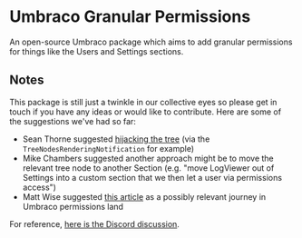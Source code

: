 # Umbraco Granular Permissions
An open-source Umbraco package which aims to add granular permissions for things like the Users and Settings sections.

## Notes

This package is still just a twinkle in our collective eyes so please get in touch if you have any ideas or would like to contribute. Here are some of the suggestions we've had so far:

- Sean Thorne suggested [hijacking the tree](https://our.umbraco.com/documentation/extending/section-trees/trees) (via the `TreeNodesRenderingNotification` for example)
- Mike Chambers suggested another approach might be to move the relevant tree node to another Section (e.g. "move LogViewer out of Settings into a custom section that we then let a user via permissions access")
- Matt Wise suggested [this article](http://tooorangey.co.uk/posts/umbraco-v8-variants-and-limiting-editor-access-by-language-an-adventure-story/) as a possibly relevant journey in Umbraco permissions land 

For reference, [here is the Discord discussion](https://discord.com/channels/869656431308189746/882984410432012360/990906690650116136).
